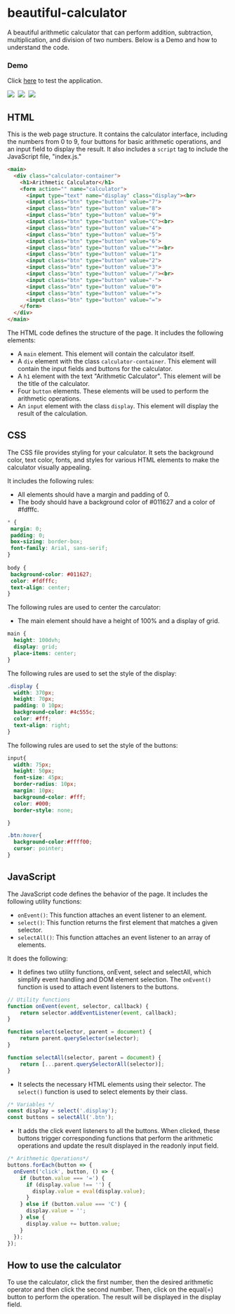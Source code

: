 # beautiful-calculator
A beautiful arithmetic calculator that can perform addition, subtraction, multiplication, and division of two numbers. Below is a Demo and how to understand the code.

### Demo

Click [here](https://wellfc.github.io/beautiful-calculator/) to test the application.

<img src="https://img.shields.io/badge/web-html-informational?style=for-the-badge&logo=html5&logoColor=white&color=2aa889"/>&nbsp;
<img src="https://img.shields.io/badge/web-css-informational?style=for-the-badge&logo=css3&logoColor=white&color=2aa889"/>&nbsp;
<img src="https://img.shields.io/badge/code-javascript-informational?style=for-the-badge&logo=javascript&logoColor=white&color=2aa889"/>&nbsp;

## HTML
This is the web page structure. It contains the calculator interface, including 
the numbers from 0 to 9, four buttons for basic arithmetic operations, and an input field 
to display the result. It also includes a `script` tag to include the JavaScript file, "index.js."

```HTML
<main>
  <div class="calculator-container">
    <h1>Arithmetic Calculator</h1>
    <form action="" name="calculator">
      <input type="text" name="display" class="display"><br>
      <input class="btn" type="button" value="7">
      <input class="btn" type="button" value="8">
      <input class="btn" type="button" value="9">
      <input class="btn" type="button" value="C"><br>
      <input class="btn" type="button" value="4">
      <input class="btn" type="button" value="5">
      <input class="btn" type="button" value="6">
      <input class="btn" type="button" value="*"><br>
      <input class="btn" type="button" value="1">
      <input class="btn" type="button" value="2">
      <input class="btn" type="button" value="3">
      <input class="btn" type="button" value="/"><br>
      <input class="btn" type="button" value="-">
      <input class="btn" type="button" value="0">
      <input class="btn" type="button" value="+">
      <input class="btn" type="button" value="=">
    </form>
  </div>
</main>
```
The HTML code defines the structure of the page. It includes the following elements:

* A `main` element. This element will contain the calculator itself.
* A `div` element with the class `calculator-container`. This element will contain the input fields and buttons for the calculator.
* A `h1` element with the text "Arithmetic Calculator". This element will be the title of the calculator.
* Four `button` elements. These elements will be used to perform the arithmetic operations.
* An `input` element with the class `display`. This element will display the result of the calculation.

## CSS
The CSS file provides styling for your calculator. It sets the background color, text color, 
fonts, and styles for various HTML elements to make the calculator visually appealing.

It includes the following rules:

* All elements should have a margin and padding of 0.
* The body should have a background color of #011627 and a color of #fdfffc.
```CSS
* {
 margin: 0;
 padding: 0;
 box-sizing: border-box;
 font-family: Arial, sans-serif;
}
 
body {
 background-color: #011627;
 color: #fdfffc;
 text-align: center;
}
```
The following rules are used to center the carculator:
* The main element should have a height of 100% and a display of grid.
```CSS
main {
  height: 100dvh;
  display: grid;
  place-items: center;
}
```
The following rules are used to set the style of the display:

```CSS
.display {
  width: 370px;
  height: 70px;
  padding: 0 10px;
  background-color: #4c555c;
  color: #fff;
  text-align: right;
}
```
The following rules are used to set the style of the buttons:

```CSS
input{
  width: 75px;
  height: 50px;
  font-size: 45px;
  border-radius: 10px;
  margin: 10px;
  background-color: #fff;
  color: #000;
  border-style: none;

}

.btn:hover{
  background-color:#ffff00;
  cursor: pointer;
}
```

## JavaScript

The JavaScript code defines the behavior of the page. It includes the following utility functions:

* `onEvent()`: This function attaches an event listener to an element.
* `select()`: This function returns the first element that matches a given selector.
* `selectAll()`: This function attaches an event listener to an array of elements.


It does the following:
* It defines two utility functions, onEvent, select and selectAll, which simplify event handling and DOM element selection.
  The `onEvent()` function is used to attach event listeners to the buttons.
```javascript
// Utility functions
function onEvent(event, selector, callback) {
    return selector.addEventListener(event, callback);
}

function select(selector, parent = document) {
    return parent.querySelector(selector);
}

function selectAll(selector, parent = document) {
    return [...parent.querySelectorAll(selector)];
}
```

* It selects the necessary HTML elements using their selector.
  The `select()` function is used to select elements by their class.
```javascript
/* Variables */
const display = select('.display');
const buttons = selectAll('.btn');
```

* It adds the click event listeners to all the buttons. When clicked,
  these buttons trigger corresponding functions that perform the arithmetic operations and update the result displayed
  in the readonly input field.
```javascript
/* Arithmetic Operations*/
buttons.forEach(button => {
  onEvent('click', button, () => {
    if (button.value === '=') {
      if (display.value !== '') {
        display.value = eval(display.value);
      }
    } else if (button.value === 'C') {
      display.value = '';
    } else {
      display.value += button.value;
    }
  });
});
```
  

## How to use the calculator

To use the calculator, click the first number, then the desired arithmetic operator and then click the second number. 
Then, click on the equal(=) button to perform the operation. The result will be displayed in the display field.
